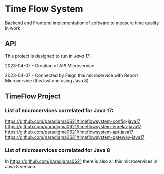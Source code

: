 # Time Flow System 
Backend and Frontend implementation of software to measure time quality in work

## API
This project is designed to run in *Java 17*.

2023-04-07 - Creation of API Microservice

2023-04-07 - Connected by Feign this microservice with Report Microservice (this last one using Java 8)

## TimeFlow Project
### List of microservices correlated for Java 17: 
https://github.com/paradigma0621/timeflowsystem-config-java17 <br>
https://github.com/paradigma0621/timeflowsystem-eureka-java17 <br>
https://github.com/paradigma0621/timeflowsystem-api-java17 <br>
https://github.com/paradigma0621/timeflowsystem-gateway-java17

### List of microservices correlated for Java 8
In https://github.com/paradigma0621 there is also all this microservices in Java 8 version.

